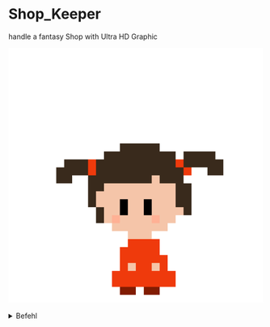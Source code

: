 # Shop_Keeper
handle a fantasy Shop with Ultra HD Graphic 

![alt text](https://github.com/MarcDod/Shop_keeper/blob/master/core/assets/npc/npc/child0.png?raw=true)

<details closed>
  <summary>Befehl</summary>
  
  jop
</details>
